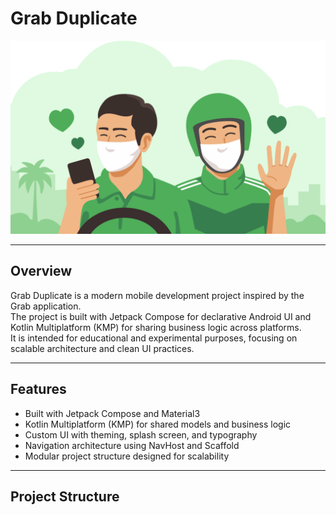 # Grab Duplicate

<p align="center">
  <img src="assets/footer_splash.png" alt="Grab Duplicate Preview" width="600"/>
</p>

---

## Overview
Grab Duplicate is a modern mobile development project inspired by the Grab application.  
The project is built with Jetpack Compose for declarative Android UI and Kotlin Multiplatform (KMP) for sharing business logic across platforms.  
It is intended for educational and experimental purposes, focusing on scalable architecture and clean UI practices.

---

## Features
- Built with Jetpack Compose and Material3
- Kotlin Multiplatform (KMP) for shared models and business logic
- Custom UI with theming, splash screen, and typography
- Navigation architecture using NavHost and Scaffold
- Modular project structure designed for scalability

---

## Project Structure
